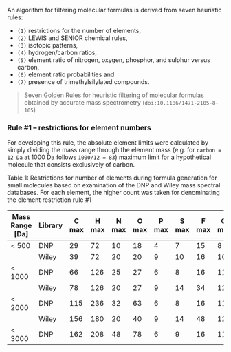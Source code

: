 An algorithm for filtering molecular formulas is derived from seven heuristic rules: 

+ ``(1)`` restrictions for the number of elements, 
+ ``(2)`` LEWIS and SENIOR chemical rules, 
+ ``(3)`` isotopic patterns, 
+ ``(4)`` hydrogen/carbon ratios, 
+ ``(5)`` element ratio of nitrogen, oxygen, phosphor, and sulphur versus carbon, 
+ ``(6)`` element ratio probabilities and 
+ ``(7)`` presence of trimethylsilylated compounds.

> Seven Golden Rules for heuristic filtering of molecular formulas obtained by accurate mass spectrometry (``doi:10.1186/1471-2105-8-105``)


### Rule #1 – restrictions for element numbers

For developing this rule, the absolute element limits were calculated by simply dividing the mass range through the element mass (e.g. for ``carbon = 12 Da`` at 1000 Da follows ``1000/12 = 83``) maximum limit for a hypothetical molecule that consists exclusively of carbon.

Table 1: Restrictions for number of elements during formula generation for small molecules based on examination of the DNP and Wiley mass spectral databases. For each element, the higher count was taken for denominating the element restriction rule #1

|Mass Range [Da]|Library|C max|H max|N max|O max|P max|S max|F max|Cl max|Br max|Si max|
|---------------|-------|-----|-----|-----|-----|-----|-----|-----|------|------|------|
|     < 500     |  DNP  |  29 |  72 | 10  | 18  |  4  |  7  |  15 |  8   |   5  |      |
|               | Wiley |  39 |  72 | 20  | 20  |  9  |  10 |  16 |  10  |   4  |  8   |
|     < 1000    |  DNP  |  66 | 126 | 25  | 27  |  6  |  8  |  16 |  11  |   8  |      |
|               | Wiley |  78 | 126 | 20  | 27  |  9  |  14 |  34 |  12  |   8  |  14  |
|     < 2000    |  DNP  | 115 | 236 | 32  | 63  |  6  |  8  |  16 |  11  |   8  |      |
|               | Wiley | 156 | 180 | 20  | 40  |  9  |  14 |  48 |  12  |  10  |  15  |
|     < 3000    |  DNP  | 162 | 208 | 48  | 78  |  6  |  9  |  16 |  11  |   8  |      |